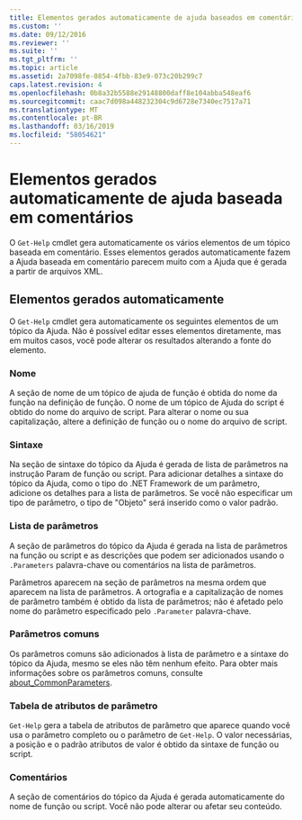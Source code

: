 ```yaml
---
title: Elementos gerados automaticamente de ajuda baseados em comentário | Microsoft Docs
ms.custom: ''
ms.date: 09/12/2016
ms.reviewer: ''
ms.suite: ''
ms.tgt_pltfrm: ''
ms.topic: article
ms.assetid: 2a7098fe-0854-4fbb-83e9-073c20b299c7
caps.latest.revision: 4
ms.openlocfilehash: 0b8a32b5588e29148800daff8e104abba548eaf6
ms.sourcegitcommit: caac7d098a448232304c9d6728e7340ec7517a71
ms.translationtype: MT
ms.contentlocale: pt-BR
ms.lasthandoff: 03/16/2019
ms.locfileid: "58054621"
---
```

# <a name="autogenerated-elements-of-comment-based-help"></a>Elementos gerados automaticamente de ajuda baseada em comentários

O `Get-Help` cmdlet gera automaticamente os vários elementos de um tópico baseada em comentário. Esses elementos gerados automaticamente fazem a Ajuda baseada em comentário parecem muito com a Ajuda que é gerada a partir de arquivos XML.

## <a name="autogenerated-elements"></a>Elementos gerados automaticamente

O `Get-Help` cmdlet gera automaticamente os seguintes elementos de um tópico da Ajuda. Não é possível editar esses elementos diretamente, mas em muitos casos, você pode alterar os resultados alterando a fonte do elemento.

### <a name="name"></a>Nome

A seção de nome de um tópico de ajuda de função é obtida do nome da função na definição de função. O nome de um tópico de Ajuda do script é obtido do nome do arquivo de script. Para alterar o nome ou sua capitalização, altere a definição de função ou o nome do arquivo de script.

### <a name="syntax"></a>Sintaxe

Na seção de sintaxe do tópico da Ajuda é gerada de lista de parâmetros na instrução Param de função ou script. Para adicionar detalhes a sintaxe do tópico da Ajuda, como o tipo do .NET Framework de um parâmetro, adicione os detalhes para a lista de parâmetros. Se você não especificar um tipo de parâmetro, o tipo de "Objeto" será inserido como o valor padrão.

### <a name="parameter-list"></a>Lista de parâmetros

A seção de parâmetros do tópico da Ajuda é gerada na lista de parâmetros na função ou script e as descrições que podem ser adicionados usando o `.Parameters` palavra-chave ou comentários na lista de parâmetros.

Parâmetros aparecem na seção de parâmetros na mesma ordem que aparecem na lista de parâmetros. A ortografia e a capitalização de nomes de parâmetro também é obtido da lista de parâmetros; não é afetado pelo nome do parâmetro especificado pelo `.Parameter` palavra-chave.

### <a name="common-parameters"></a>Parâmetros comuns

Os parâmetros comuns são adicionados à lista de parâmetro e a sintaxe do tópico da Ajuda, mesmo se eles não têm nenhum efeito. Para obter mais informações sobre os parâmetros comuns, consulte [about_CommonParameters](/powershell/module/microsoft.powershell.core/about/about_commonparameters).

### <a name="parameter-attribute-table"></a>Tabela de atributos de parâmetro

`Get-Help` gera a tabela de atributos de parâmetro que aparece quando você usa o parâmetro completo ou o parâmetro de `Get-Help`. O valor necessárias, a posição e o padrão atributos de valor é obtido da sintaxe de função ou script.

### <a name="remarks"></a>Comentários

A seção de comentários do tópico da Ajuda é gerada automaticamente do nome de função ou script. Você não pode alterar ou afetar seu conteúdo.
